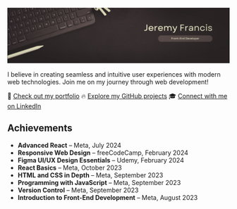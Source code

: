

![Banner](Banner.png)

I believe in creating seamless and intuitive user experiences with modern web technologies. Join me on my journey through web development!

🌟 [Check out my portfolio](https://jeremydfrancis.dev)
🔥 [Explore my GitHub projects](https://github.com/Jeremydfrancis)
🎓 [Connect with me on LinkedIn](https://www.linkedin.com/in/jeremy-francis-022499279/)


## Achievements

- **Advanced React** – Meta, July 2024
- **Responsive Web Design** – freeCodeCamp, February 2024
- **Figma UI/UX Design Essentials** – Udemy, February 2024
- **React Basics** – Meta, October 2023
- **HTML and CSS in Depth** – Meta, September 2023
- **Programming with JavaScript** – Meta, September 2023
- **Version Control** – Meta, September 2023
- **Introduction to Front-End Development** – Meta, August 2023
